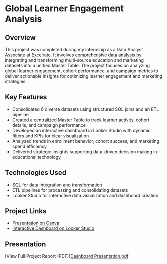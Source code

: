 # Global Learner Engagement Analysis

## Overview
This project was completed during my internship as a Data Analyst Associate at Excelrate. It involves comprehensive data analysis by integrating and transforming multi-source education and marketing datasets into a unified Master Table. The project focuses on analyzing global learner engagement, cohort performance, and campaign metrics to deliver actionable insights for optimizing learner engagement and marketing strategies.

## Key Features
- Consolidated 6 diverse datasets using structured SQL joins and an ETL pipeline
- Created a centralized Master Table to track learner activity, cohort details, and campaign performance
- Developed an interactive dashboard in Looker Studio with dynamic filters and KPIs for clear visualization
- Analyzed trends in enrollment behavior, cohort success, and marketing spend efficiency
- Delivered strategic insights supporting data-driven decision making in educational technology

## Technologies Used
- SQL for data integration and transformation
- ETL pipelines for processing and consolidating datasets
- Looker Studio for interactive data visualization and dashboard creation

## Project Links
- [Presentation on Canva](https://www.canva.com/design/DAGu695nHuc/plE1XM7qcus3Di_vYae3Rw/view)
- [Interactive Dashboard on Looker Studio](https://lookerstudio.google.com/reporting/dc31e3b4-1ffc-4755-bdf0-b56f26d409bb)

## Presentation
[View Full Project Report (PDF)][Dashboard Presentation.pdf](https://github.com/user-attachments/files/21721280/Dashboard.Presentation.pdf)


